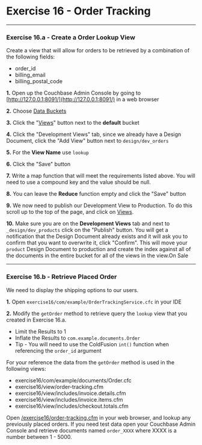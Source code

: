 # Exercise 16 - Order Tracking

---

### Exercise 16.a - Create a Order Lookup View

Create a view that will allow for orders to be retrieved by a combination of the following fields: 

- order_id
- billing_email
- billing_postal_code

**1\.** Open up the Couchbase Admin Console by going to [http://127.0.0.1:8091/](http://127.0.0.1:8091/) in a web browser

**2\.** Choose [Data Buckets](http://127.0.0.1:8091/index.html#sec=buckets)

**3\.** Click the "[Views](http://127.0.0.1:8091/index.html#sec=views&viewsBucket=default)" button next to the **default** bucket

**4\.** Click the "Development Views" tab, since we already have a Design Document, click the "Add View" button next to `design/dev_orders`

**5\.** For the **View Name** use `lookup`

**6\.** Click the "Save" button

**7\.** Write a map function that will meet the requirements listed above.  You will need to use a compound key and the value should be null.

**8\.** You can leave the  **Reduce** function empty and click the "Save" button

**9\.** We now need to publish our Development View to Production.  To do this scroll up to the top of the page, and click on [Views](http://127.0.0.1:8091/index.html#sec=views&viewsBucket=default).

**10\.** Make sure you are on the **Development Views** tab and next to `_design/dev_products` click on the "Publish" button.  You will get a notification that the Design Document already exists and it will ask you to confirm that you want to overwrite it, click "Confirm". This will move your `product` Design Document to production and create the index against all of the documents in the entire bucket for all of the views in the view.On Sale

---

### Exercise 16.b - Retrieve Placed Order

We need to display the shipping options to our users.

**1\.** Open `exercise16/com/example/OrderTrackingService.cfc` in your IDE

**2\.** Modify the `getOrder` method to retrieve query the `lookup` view that you created in Exercise 16.a. 

- Limit the Results to 1
- Inflate the Results to `com.example.documents.Order`
- Tip - You will need to use the ColdFusion `int()` function when referencing the `order_id` argument

For your reference the data from the `getOrder` method is used in the following views:

- exercise16/com/example/documents/Order.cfc
- exercise16/view/order-tracking.cfm
- exercise16/view/includes/invoice.details.cfm
- exercise16/view/includes/invoice.items.cfm
- exercise16/view/includes/checkout.totals.cfm

Open [/exercise16/order-tracking.cfm](/exercise16/order-tracking.cfm) in your web browser, and lookup any previously placed orders.  If you need test data open your Couchbase Admin Console and retrieve documents named `order_XXXX` where XXXX is a number between 1 - 5000.

